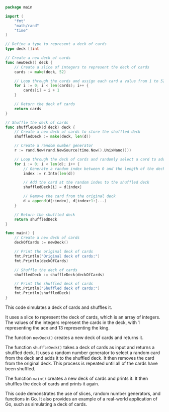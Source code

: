 ```go
package main

import (
	"fmt"
	"math/rand"
	"time"
)

// Define a type to represent a deck of cards
type deck []int

// Create a new deck of cards
func newDeck() deck {
	// Create a slice of integers to represent the deck of cards
	cards := make(deck, 52)

	// Loop through the cards and assign each card a value from 1 to 52
	for i := 0; i < len(cards); i++ {
		cards[i] = i + 1
	}

	// Return the deck of cards
	return cards
}

// Shuffle the deck of cards
func shuffleDeck(d deck) deck {
	// Create a new deck of cards to store the shuffled deck
	shuffledDeck := make(deck, len(d))

	// Create a random number generator
	r := rand.New(rand.NewSource(time.Now().UnixNano()))

	// Loop through the deck of cards and randomly select a card to add to the shuffled deck
	for i := 0; i < len(d); i++ {
		// Generate a random index between 0 and the length of the deck
		index := r.Intn(len(d))

		// Add the card at the random index to the shuffled deck
		shuffledDeck[i] = d[index]

		// Remove the card from the original deck
		d = append(d[:index], d[index+1:]...)
	}

	// Return the shuffled deck
	return shuffledDeck
}

func main() {
	// Create a new deck of cards
	deckOfCards := newDeck()

	// Print the original deck of cards
	fmt.Println("Original deck of cards:")
	fmt.Println(deckOfCards)

	// Shuffle the deck of cards
	shuffledDeck := shuffleDeck(deckOfCards)

	// Print the shuffled deck of cards
	fmt.Println("Shuffled deck of cards:")
	fmt.Println(shuffledDeck)
}
```

This code simulates a deck of cards and shuffles it.

It uses a slice to represent the deck of cards, which is an array of integers. The values of the integers represent the cards in the deck, with 1 representing the ace and 13 representing the king.

The function `newDeck()` creates a new deck of cards and returns it.

The function `shuffleDeck()` takes a deck of cards as input and returns a shuffled deck. It uses a random number generator to select a random card from the deck and adds it to the shuffled deck. It then removes the card from the original deck. This process is repeated until all of the cards have been shuffled.

The function `main()` creates a new deck of cards and prints it. It then shuffles the deck of cards and prints it again.

This code demonstrates the use of slices, random number generators, and functions in Go. It also provides an example of a real-world application of Go, such as simulating a deck of cards.